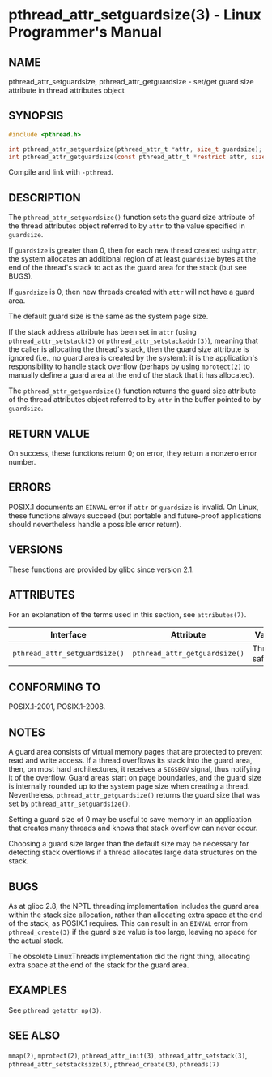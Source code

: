# pthread_attr_setguardsize(3) - Linux Programmer's Manual

## NAME
pthread_attr_setguardsize, pthread_attr_getguardsize - set/get guard size attribute in thread attributes object

## SYNOPSIS
```c
#include <pthread.h>

int pthread_attr_setguardsize(pthread_attr_t *attr, size_t guardsize);
int pthread_attr_getguardsize(const pthread_attr_t *restrict attr, size_t *restrict guardsize);
```

Compile and link with `-pthread`.

## DESCRIPTION
The `pthread_attr_setguardsize()` function sets the guard size attribute of the thread attributes object referred to by `attr` to the value specified in `guardsize`.

If `guardsize` is greater than 0, then for each new thread created using `attr`, the system allocates an additional region of at least `guardsize` bytes at the end of the thread's stack to act as the guard area for the stack (but see BUGS).

If `guardsize` is 0, then new threads created with `attr` will not have a guard area.

The default guard size is the same as the system page size.

If the stack address attribute has been set in `attr` (using `pthread_attr_setstack(3)` or `pthread_attr_setstackaddr(3)`), meaning that the caller is allocating the thread's stack, then the guard size attribute is ignored (i.e., no guard area is created by the system): it is the application's responsibility to handle stack overflow (perhaps by using `mprotect(2)` to manually define a guard area at the end of the stack that it has allocated).

The `pthread_attr_getguardsize()` function returns the guard size attribute of the thread attributes object referred to by `attr` in the buffer pointed to by `guardsize`.

## RETURN VALUE
On success, these functions return 0; on error, they return a nonzero error number.

## ERRORS
POSIX.1 documents an `EINVAL` error if `attr` or `guardsize` is invalid. On Linux, these functions always succeed (but portable and future-proof applications should nevertheless handle a possible error return).

## VERSIONS
These functions are provided by glibc since version 2.1.

## ATTRIBUTES
For an explanation of the terms used in this section, see `attributes(7)`.

| Interface                       | Attribute                 | Value       |
|----------------------------------|---------------------------|-------------|
| `pthread_attr_setguardsize()`    | `pthread_attr_getguardsize()` | Thread safety | MT-Safe |

## CONFORMING TO
POSIX.1-2001, POSIX.1-2008.

## NOTES
A guard area consists of virtual memory pages that are protected to prevent read and write access. If a thread overflows its stack into the guard area, then, on most hard architectures, it receives a `SIGSEGV` signal, thus notifying it of the overflow. Guard areas start on page boundaries, and the guard size is internally rounded up to the system page size when creating a thread. Nevertheless, `pthread_attr_getguardsize()` returns the guard size that was set by `pthread_attr_setguardsize()`.

Setting a guard size of 0 may be useful to save memory in an application that creates many threads and knows that stack overflow can never occur.

Choosing a guard size larger than the default size may be necessary for detecting stack overflows if a thread allocates large data structures on the stack.

## BUGS
As at glibc 2.8, the NPTL threading implementation includes the guard area within the stack size allocation, rather than allocating extra space at the end of the stack, as POSIX.1 requires. This can result in an `EINVAL` error from `pthread_create(3)` if the guard size value is too large, leaving no space for the actual stack.

The obsolete LinuxThreads implementation did the right thing, allocating extra space at the end of the stack for the guard area.

## EXAMPLES
See `pthread_getattr_np(3)`.

## SEE ALSO
`mmap(2)`, `mprotect(2)`, `pthread_attr_init(3)`, `pthread_attr_setstack(3)`, `pthread_attr_setstacksize(3)`, `pthread_create(3)`, `pthreads(7)`
